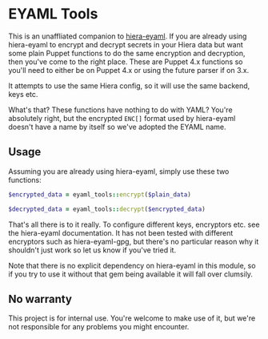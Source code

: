 # EYAML Tools

This is an unaffliated companion to [hiera-eyaml][1]. If you are already using hiera-eyaml to encrypt and decrypt secrets in your Hiera
data but want some plain Puppet functions to do the same encryption and decryption, then you've come to the right place.
These are Puppet 4.x functions so you'll need to either be on Puppet 4.x or using the future parser if on 3.x.

It attempts to use the same Hiera config, so it will use the same backend, keys etc.

What's that? These functions have nothing to do with YAML? You're absolutely right, but the encrypted `ENC[]` format 
used by hiera-eyaml doesn't have a name by itself so we've adopted the EYAML name.

## Usage

Assuming you are already using hiera-eyaml, simply use these two functions:

```ruby
$encrypted_data = eyaml_tools::encrypt($plain_data)

$decrypted_data = eyaml_tools::decrypt($encrypted_data)
```

That's all there is to it really. To configure different keys, encryptors etc. see the hiera-eyaml documentation. It has
 not been tested with different encryptors such as hiera-eyaml-gpg, but there's no particular reason why it shouldn't
 just work so let us know if you've tried it.
 
Note that there is no explicit dependency on hiera-eyaml in this module, so if you try to use it without that gem being
available it will fall over clumsily.
 
## No warranty

This project is for internal use. You're welcome to make use of it, but we're not responsible for any problems you might
encounter.

[1]: https://github.com/TomPoulton/hiera-eyaml